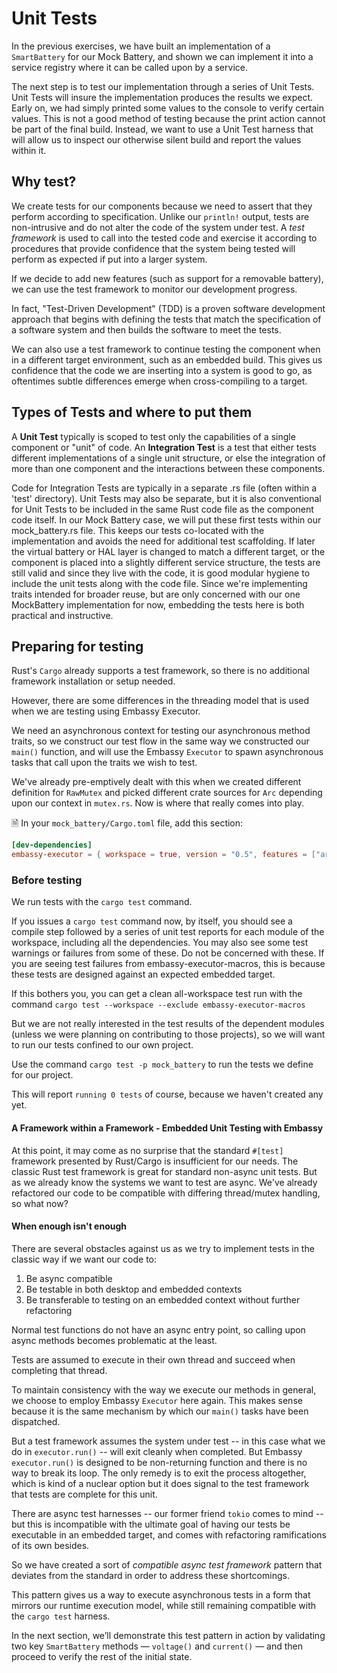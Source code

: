 # Unit Tests

In the previous exercises, we have built an implementation of a `SmartBattery` for our Mock Battery, and shown we can implement it into a service registry where it can be called upon by a service.

The next step is to test our implementation through a series of Unit Tests.
Unit Tests will insure the implementation produces the results we expect.  Early on, we had simply printed some values to the console to verify certain values.  This is not a good method of testing because the print action cannot be part of the final build.  Instead, we want to use a Unit Test harness that will allow us to inspect our otherwise silent build and report the values within it.

## Why test?

We create tests for our components because we need to assert that they perform according to specification.  Unlike our `println!` output, tests are non-intrusive and do not alter the code of the system under test.  A _test framework_ is used to call into the tested code and exercise it according to procedures that provide confidence that the system being tested will perform as expected if put into a larger system.

If we decide to add new features (such as support for a removable battery), we can use the test framework to monitor our development progress.

In fact, "Test-Driven Development" (TDD) is a proven software development approach that begins with defining the tests that match the specification of a software system and then builds the software to meet the tests.

We can also use a test framework to continue testing the component when in a different target environment, such as an embedded build.  This gives us confidence that the code we are inserting into a system is good to go, as oftentimes subtle differences emerge when cross-compiling to a target.

## Types of Tests and where to put them
A __Unit Test__ typically is scoped to test only the capabilities of a single component or "unit" of code.
An __Integration Test__ is a test that either tests different implementations of a single unit structure, or else the integration of more than one component and the interactions between these components.

Code for Integration Tests are typically in a separate .rs file (often within a 'test' directory).  Unit Tests may also be separate, but it is also conventional for Unit Tests to be included in the same Rust code file as the component code itself.
In our Mock Battery case, we will put these first tests within our mock_battery.rs file.
This keeps our tests co-located with the implementation and avoids the need for additional test scaffolding.
If later the virtual battery or HAL layer is changed to match a different target, or the component is placed into a slightly different service structure, the tests are still valid and since they live with the code, it is good modular hygiene to include the unit tests along with the code file.
Since we're implementing traits intended for broader reuse, but are only concerned with our one MockBattery implementation for now, embedding the tests here is both practical and instructive.

## Preparing for testing
Rust's `Cargo` already supports a test framework, so there is no additional framework installation or setup needed.

However, there are some differences in the threading model that is used when we are testing using Embassy Executor.

We need an asynchronous context for testing our asynchronous method traits, so we construct our test flow in the same way we constructed our `main()` function, and will use the Embassy `Executor` to spawn asynchronous tasks that call upon the traits we wish to test.

We've already pre-emptively dealt with this when we created different definition for `RawMutex` and picked different crate sources for `Arc` depending upon our context in `mutex.rs`.  Now is where that really comes into play.


🗎 In your `mock_battery/Cargo.toml` file, add this section:
```toml
[dev-dependencies]
embassy-executor = { workspace = true, version = "0.5", features = ["arch-std"] }
```

### Before testing
We run tests with the `cargo test` command.

If you issues a `cargo test` command now, by itself, you should see a compile step followed by a series of unit test reports for each module of the workspace, including all the dependencies.  You may also see some test warnings or failures from some of these.  Do not be concerned with these.  If you are seeing test failures from embassy-executor-macros, this is because these tests are designed against an expected embedded target.

If this bothers you, you can get a clean all-workspace test run with the command `cargo test --workspace --exclude embassy-executor-macros`

But we are not really interested in the test results of the dependent modules (unless we were planning on contributing to those projects), so we will want to run our tests confined to our own project.

Use the command `cargo test -p mock_battery` to run the tests we define for our project.

This will report `running 0 tests` of course, because we haven't created any yet.

#### A Framework within a Framework - Embedded Unit Testing with Embassy
At this point, it may come as no surprise that the standard `#[test]` framework presented by Rust/Cargo is insufficient for our needs. The classic Rust test framework is great for standard non-async unit tests. But as we already know the systems we want to test are async. We've already refactored our code to be compatible with differing thread/mutex handling, so what now?

#### When enough isn't enough
There are several obstacles against us as we try to implement tests in the classic way if we want our code to:
1. Be async compatible
2. Be testable in both desktop and embedded contexts
3. Be transferable to testing on an embedded context without further refactoring

Normal test functions do not have an async entry point, so calling upon async methods becomes problematic at the least.

Tests are assumed to execute in their own thread and succeed when completing that thread.

To maintain consistency with the way we execute our methods in general, we choose to employ Embassy `Executor` here again. This makes sense because it is the same mechanism by which our `main()` tasks have been dispatched.

But a test framework assumes the system under test -- in this case what we do in `executor.run()` -- will exit cleanly when completed. But Embassy `executor.run()` is designed to be non-returning function and there is no way to break its loop.  The only remedy is to exit the process altogether, which is kind of a nuclear option but it does signal to the test framework that tests are complete for this unit.

There are async test harnesses -- our former friend `tokio` comes to mind -- but this is incompatible with the ultimate goal of having our tests be executable in an embedded target, and comes with refactoring ramifications of its own besides.

So we have created a sort of _compatible async test framework_ pattern that deviates from the standard in order to address these shortcomings.

This pattern gives us a way to execute asynchronous tests in a form that mirrors our runtime execution model, while still remaining compatible with the `cargo test` harness.

In the next section, we’ll demonstrate this test pattern in action by validating two key `SmartBattery` methods — `voltage()` and `current()` — and then proceed to verify the rest of the initial state.


